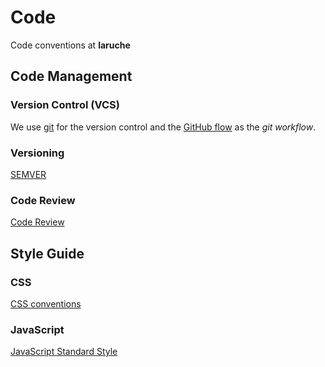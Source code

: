 # Code

Code conventions at **laruche**

## Code Management

### Version Control (VCS)

We use [git](https://git-scm.com/) for the version control and the [GitHub flow](https://guides.github.com/introduction/flow/) as the *git workflow*.

### Versioning

[SEMVER](http://semver.org/)

### Code Review

[Code Review](./code-review.md)

## Style Guide

### CSS

[CSS conventions](./css.md)

### JavaScript

[JavaScript Standard Style](http://standardjs.com/)
